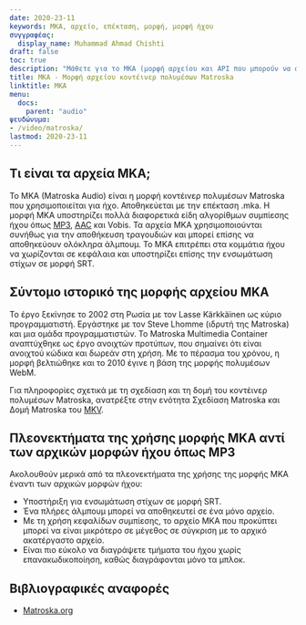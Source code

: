 ```yaml
---
date: 2020-23-11
keywords: MKA, αρχείο, επέκταση, μορφή, μορφή ήχου
συγγραφέας:
  display_name: Muhammad Ahmad Chishti
draft: false
toc: true
description: "Μάθετε για το MKA (μορφή αρχείου και API που μπορούν να ανοίξουν και να δημιουργήσουν αρχεία MKA."
title: MKA - Μορφή αρχείου κοντέινερ πολυμέσων Matroska
linktitle: MKA
menu:
  docs:
    parent: "audio"
ψευδώνυμα:
- /video/matroska/
lastmod: 2020-23-11
---
```


## Τι είναι τα αρχεία MKA; ##

Το MKA (Matroska Audio) είναι η μορφή κοντέινερ πολυμέσων Matroska που χρησιμοποιείται για ήχο. Αποθηκεύεται με την επέκταση .mka. Η μορφή MKA υποστηρίζει πολλά διαφορετικά είδη αλγορίθμων συμπίεσης ήχου όπως [MP3](/el/audio/mp3/), [AAC](/el/audio/aac/) και Vobis. Τα αρχεία MKA χρησιμοποιούνται συνήθως για την αποθήκευση τραγουδιών και μπορεί επίσης να αποθηκεύουν ολόκληρα άλμπουμ. Το MKA επιτρέπει στα κομμάτια ήχου να χωρίζονται σε κεφάλαια και υποστηρίζει επίσης την ενσωμάτωση στίχων σε μορφή SRT.

## Σύντομο ιστορικό της μορφής αρχείου MKA

Το έργο ξεκίνησε το 2002 στη Ρωσία με τον Lasse Kärkkäinen ως κύριο προγραμματιστή. Εργάστηκε με τον Steve Lhomme (ιδρυτή της Matroska) και μια ομάδα προγραμματιστών. Το Matroska Multimedia Container αναπτύχθηκε ως έργο ανοιχτών προτύπων, που σημαίνει ότι είναι ανοιχτού κώδικα και δωρεάν στη χρήση. Με το πέρασμα του χρόνου, η μορφή βελτιώθηκε και το 2010 έγινε η βάση της μορφής πολυμέσων WebM.

Για πληροφορίες σχετικά με τη σχεδίαση και τη δομή του κοντέινερ πολυμέσων Matroska, ανατρέξτε στην ενότητα Σχεδίαση Matroska και Δομή Matroska του [MKV](/el/video/mkv/).

## Πλεονεκτήματα της χρήσης μορφής MKA αντί των αρχικών μορφών ήχου όπως MP3 ##

Ακολουθούν μερικά από τα πλεονεκτήματα της χρήσης της μορφής MKA έναντι των αρχικών μορφών ήχου:

- Υποστήριξη για ενσωμάτωση στίχων σε μορφή SRT.
- Ένα πλήρες άλμπουμ μπορεί να αποθηκευτεί σε ένα μόνο αρχείο.
- Με τη χρήση κεφαλίδων συμπίεσης, το αρχείο MKA που προκύπτει μπορεί να είναι μικρότερο σε μέγεθος σε σύγκριση με το αρχικό ακατέργαστο αρχείο.
- Είναι πιο εύκολο να διαγράψετε τμήματα του ήχου χωρίς επανακωδικοποίηση, καθώς διαγράφονται μόνο τα μπλοκ.

## Βιβλιογραφικές αναφορές ##

- [Matroska.org](https://www.matroska.org/)

